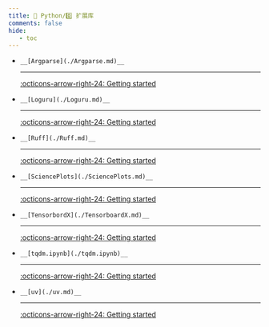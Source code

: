 ```yaml
---
title: 🎈 Python/0️⃣ 扩展库
comments: false
hide:
   - toc
---
```


<div class="grid cards index-info" markdown>

-     __[Argparse](./Argparse.md)__

	---

	

	

	[:octicons-arrow-right-24: Getting started](./Argparse.md)

-     __[Loguru](./Loguru.md)__

	---

	

	

	[:octicons-arrow-right-24: Getting started](./Loguru.md)

-     __[Ruff](./Ruff.md)__

	---

	

	

	[:octicons-arrow-right-24: Getting started](./Ruff.md)

-     __[SciencePlots](./SciencePlots.md)__

	---

	

	

	[:octicons-arrow-right-24: Getting started](./SciencePlots.md)

-     __[TensorbordX](./TensorboardX.md)__

	---

	

	

	[:octicons-arrow-right-24: Getting started](./TensorboardX.md)

-     __[tqdm.ipynb](./tqdm.ipynb)__

	---

	

	

	[:octicons-arrow-right-24: Getting started](./tqdm.ipynb)

-     __[uv](./uv.md)__

	---

	

	

	[:octicons-arrow-right-24: Getting started](./uv.md)

</div>
